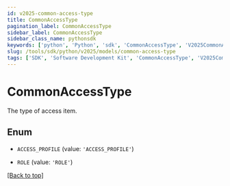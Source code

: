 ```yaml
---
id: v2025-common-access-type
title: CommonAccessType
pagination_label: CommonAccessType
sidebar_label: CommonAccessType
sidebar_class_name: pythonsdk
keywords: ['python', 'Python', 'sdk', 'CommonAccessType', 'V2025CommonAccessType'] 
slug: /tools/sdk/python/v2025/models/common-access-type
tags: ['SDK', 'Software Development Kit', 'CommonAccessType', 'V2025CommonAccessType']
---
```


# CommonAccessType

The type of access item.

## Enum

* `ACCESS_PROFILE` (value: `'ACCESS_PROFILE'`)

* `ROLE` (value: `'ROLE'`)

[[Back to top]](#) 

